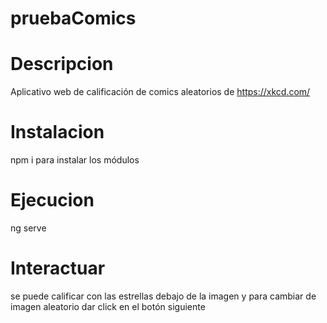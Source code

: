 # pruebaComics
# Descripcion
  Aplicativo web de calificación de comics aleatorios de https://xkcd.com/
# Instalacion
  npm i para instalar los módulos
# Ejecucion
  ng serve
# Interactuar
  se puede calificar con las estrellas debajo de la imagen y para cambiar de imagen aleatorio dar click en el botón siguiente 
